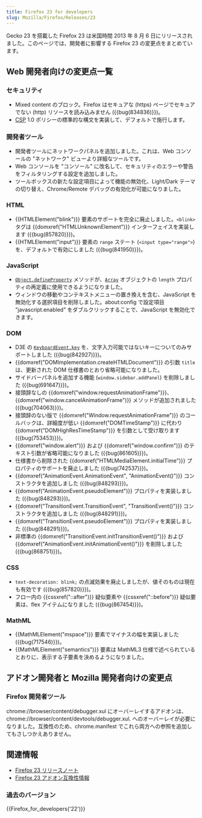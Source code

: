 ```yaml
---
title: Firefox 23 for developers
slug: Mozilla/Firefox/Releases/23
---
```


Gecko 23 を搭載した Firefox 23 は米国時間 2013 年 8 月 6 日にリリースされました。このページでは、開発者に影響する Firefox 23 の変更点をまとめています。

## Web 開発者向けの変更点一覧

### セキュリティ

- Mixed content のブロック。Firefox はセキュアな (https) ページでセキュアでない (http) リソースを読み込みません ({{bug(834836)}})。
- [CSP](/ja/docs/Security/CSP) 1.0 ポリシーの標準的な構文を実装して、デフォルトで施行します。

### 開発者ツール

- 開発者ツールにネットワークパネルを追加しました。これは、Web コンソールの "ネットワーク" ビューより詳細なツールです。
- Web コンソールを "コンソール" に改名して、セキュリティのエラーや警告をフィルタリングする設定を追加しました。
- ツールボックスの新たな設定項目によって機能の無効化、Light/Dark テーマの切り替え、Chrome/Remote デバッグの有効化が可能になりました。

### HTML

- {{HTMLElement("blink")}} 要素のサポートを完全に廃止しました。`<blink>` タグは {{domxref("HTMLUnknownElement")}} インターフェイスを実装します ({{bug(857820)}})。
- {{HTMLElement("input")}} 要素の `range` ステート (`<input type="range">`) を、デフォルトで有効にしました ({{bug(841950)}})。

### JavaScript

- [`Object.defineProperty`](/ja/docs/Web/JavaScript/Reference/Global_Objects/Object/defineProperty) メソッドが、[`Array`](/ja/docs/Web/JavaScript/Reference/Global_Objects/Array) オブジェクトの `length` プロパティの再定義に使用できるようになりました。
- ウィンドウの移動やコンテキストメニューの置き換えを含む、JavaScript を無効化する選択項目を削除しました。about:config で設定項目 "javascript.enabled" をダブルクリックすることで、JavaScript を無効化できます。

### DOM

- D3E の [`KeyboardEvent.key`](/ja/docs/DOM/KeyboardEvent#Key_names_and_Char_values) を、文字入力可能ではないキーについてのみサポートしました ({{bug(842927)}})。
- {{domxref("DOMImplementation.createHTMLDocument")}} の引数 `title` は、更新された DOM 仕様書のとおり省略可能になりました。
- サイドバーパネルを追加する機能 (`window.sidebar.addPanel`) を削除しました ({{bug(691647)}})。
- 接頭辞なしの {{domxref("window.requestAnimationFrame")}}、{{domxref("window.cancelAnimationFrame")}} メソッドが追加されました ({{bug(704063)}})。
- 接頭辞のない版で {{domxref("Window.requestAnimationFrame")}} のコールバックは、詳細度が低い {{domxref("DOMTimeStamp")}} に代わり {{domxref("DOMHighResTimeStamp")}} を引数として受け取ります ({{bug(753453)}})。
- {{domxref("window.alert")}} および {{domxref("window.confirm")}} のテキスト引数が省略可能になりました ({{bug(861605)}})。
- 仕様書から削除された {{domxref("HTMLMediaElement.initialTime")}} プロパティのサポートを廃止しました ({{bug(742537)}})。
- {{domxref("AnimationEvent.AnimationEvent", "AnimationEvent()")}} コンストラクタを追加しました ({{bug(848293)}})。
- {{domxref("AnimationEvent.pseudoElement")}} プロパティを実装しました ({{bug(848293)}})。
- {{domxref("TransitionEvent.TransitionEvent", "TransitionEvent()")}} コンストラクタを追加しました ({{bug(848291)}})。
- {{domxref("TransitionEvent.pseudoElement")}} プロパティを実装しました ({{bug(848291)}})。
- 非標準の {{domxref("TransitionEvent.initTransitionEvent()")}} および {{domxref("AnimationEvent.initAnimationEvent()")}} を削除しました ({{bug(868751)}})。

### CSS

- `text-decoration: blink;` の点滅効果を廃止しましたが、値そのものは現在も有効です ({{bug(857820)}})。
- フロー内の {{cssxref("::after")}} 疑似要素や {{cssxref("::before")}} 疑似要素は、flex アイテムになりました ({{bug(867454)}})。

### MathML

- {{MathMLElement("mspace")}} 要素でマイナスの幅を実装しました ({{bug(717546)}})。
- {{MathMLElement("semantics")}} 要素は MathML3 仕様で述べられているとおりに、表示する子要素を決めるようになりました。

## アドオン開発者と Mozilla 開発者向けの変更点

### Firefox 開発者ツール

chrome://browser/content/debugger.xul にオーバーレイするアドオンは、chrome://browser/content/devtools/debugger.xul. へのオーバーレイが必要になりました。互換性のため、chrome.manifest でこれら両方への参照を追加してもさしつかえありません。

## 関連情報

- [Firefox 23 リリースノート](http://www.mozilla.jp/firefox/23.0/releasenotes/)
- [Firefox 23 アドオン互換性情報](https://dev.mozilla.jp/2013/07/firefox-23-addon-compatibility/)

### 過去のバージョン

{{Firefox_for_developers('22')}}
